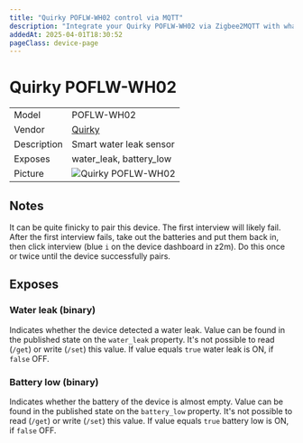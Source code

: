 ```yaml
---
title: "Quirky POFLW-WH02 control via MQTT"
description: "Integrate your Quirky POFLW-WH02 via Zigbee2MQTT with whatever smart home infrastructure you are using without the vendor's bridge or gateway."
addedAt: 2025-04-01T18:30:52
pageClass: device-page
---
```


<!-- !!!! -->
<!-- ATTENTION: This file is auto-generated through docgen! -->
<!-- You can only edit the "Notes"-Section between the two comment lines "Notes BEGIN" and "Notes END". -->
<!-- Do not use h1 or h2 heading within "## Notes"-Section. -->
<!-- !!!! -->

# Quirky POFLW-WH02

|     |     |
|-----|-----|
| Model | POFLW-WH02  |
| Vendor  | [Quirky](/supported-devices/#v=Quirky)  |
| Description | Smart water leak sensor |
| Exposes | water_leak, battery_low |
| Picture | ![Quirky POFLW-WH02](https://www.zigbee2mqtt.io/images/devices/POFLW-WH02.png) |


<!-- Notes BEGIN: You can edit here. Add "## Notes" headline if not already present. -->
## Notes

It can be quite finicky to pair this device. The first interview will likely fail. After the first interview fails, take out the batteries and put them back in, then click interview (blue `i` on the device dashboard in z2m). Do this once or twice until the device successfully pairs.

<!-- Notes END: Do not edit below this line -->




## Exposes

### Water leak (binary)
Indicates whether the device detected a water leak.
Value can be found in the published state on the `water_leak` property.
It's not possible to read (`/get`) or write (`/set`) this value.
If value equals `true` water leak is ON, if `false` OFF.

### Battery low (binary)
Indicates whether the battery of the device is almost empty.
Value can be found in the published state on the `battery_low` property.
It's not possible to read (`/get`) or write (`/set`) this value.
If value equals `true` battery low is ON, if `false` OFF.

